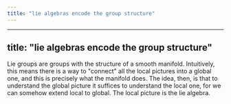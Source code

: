 ```yaml
---
title: "lie algebras encode the group structure"
---
```


---
title: "lie algebras encode the group structure"
---

Lie groups are groups with the structure of a smooth manifold. Intuitively, this means there is a way to "connect" all the local pictures into a global one, and this is precisely what the manifold does. The idea, then, is that to understand the global picture it suffices to understand the local one, for we can somehow extend local to global. The local picture is the lie algebra.
